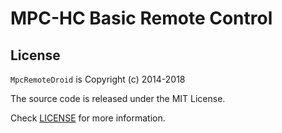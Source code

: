 # MPC-HC Basic Remote Control

## License

`MpcRemoteDroid` is Copyright (c) 2014-2018

The source code is released under the MIT License.

Check [LICENSE](LICENSE) for more information.
